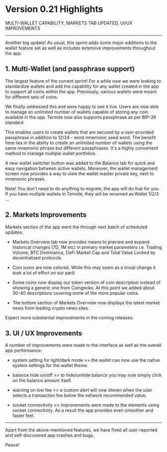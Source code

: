 # Version 0.21 Highlights

MULTI-WALLET CAPABILITY, MARKETS TAB UPDATED, UI/UX IMPROVEMENTS

---

Another big update! As usual, this sprint adds some major additions to the wallet feature set as well as includes extensive improvements throughout the app.

## 1. Multi-Wallet (and passphrase support)

The largest feature of the current sprint! For a while now we were looking to standardize wallets and add the capability for any wallet created in the app to support all coins within the app. Previously, various wallets were meant for different sets of coins.

We finally addressed this and were happy to see it live. Users are now able to manage an unlimited number of wallets capable of storing any coin available in the app. Termite now also supports passphrase as per BIP-39 standard.

This enables users to create wallets that are secured by a user-provided passphrase in addition to 12/24 - word mnemonic seed word. The benefit here lies in the ability to create an unlimited number of wallets using the same mnemonic phrase but different passphrases. It's a highly convenient method to manage multiple wallet portfolios.

A new wallet switcher button was added to the Balance tab for quick and easy navigation between active wallets. Moreover, the wallet management screen now provides a way to view the wallet master private key, next to mnemonic phrases.

Note! You don't need to do anything to migrate, the app will do that for you. If you have multiple wallets in Termite, they will be renamed as Wallet 1/2/3 ...

## 2. Markets Improvements

Markets section of the app went the through next batch of scheduled updates:

- Markets Overview tab now provides means to preview and expand historical changes (7D, 1M etc) in primary market parameters i.e. Trading Volume, BTC Dominance, DeFi Market Cap and Total Value Locked by decentralized protocols.

- Coin icons are now colored. While this may seem as a trivial change it took a lot of effort on our part)

- Some coins now display our token version of coin description instead of showing a generic one from Coingecko. At this point we added about 30-40 descriptions covering some of the more popular coins.

- The bottom section of Markets Overview now displays the latest market news from leading crypto news sites.

Expect more substantial improvements in the coming releases.

## 3. UI / UX Improvements

A number of improvements were made to the interface as well as the overall app performance:

- system setting for light/dark mode >> the wallet can now use the native system settings for the wallet theme.

- balance hide on/off >>  to hide/unhide balance you may now simply click on the balance amount itself.

- warning on low fee >> a custom alert will now shown when the user selects a transaction fee below the network recommended value.

- socket connectivity >> improvements were made to the elements using socket connectivity. As a result the app provides even smoother and faster feel.

---

Apart from the above-mentioned features, we have fixed all user-reported and self-discovered app crashes and bugs.

Peace!
